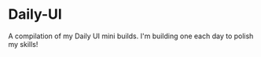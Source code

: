 # Daily-UI
A compilation of my Daily UI mini builds. I'm building one each day to polish my skills!
